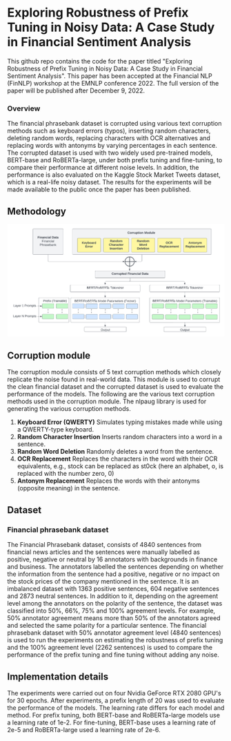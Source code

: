 # Exploring Robustness of Prefix Tuning in Noisy Data: A Case Study in Financial Sentiment Analysis

This github repo contains the code for the paper titled "Exploring Robustness of Prefix Tuning in Noisy Data: A Case Study in
Financial Sentiment Analysis". This paper has been accepted at the Financial NLP (FinNLP) workshop at the EMNLP conference 2022. The full version of the paper will be published after December 9, 2022.

### Overview

The financial phrasebank dataset is corrupted using various text corruption methods such as keyboard errors (typos), inserting random characters, deleting random words, replacing characters with OCR alternatives and replacing words with antonyms by varying percentages in each sentence. The corrupted dataset is used with two widely used pre-trained models, BERT-base and RoBERTa-large, under both prefix tuning and fine-tuning, to compare their performance at different noise levels. In addition, the performance is also evaluated on the Kaggle Stock Market Tweets dataset, which is a real-life noisy dataset. The results for the experiments will be made available to the public once the paper has been published.

## Methodology

![alt text](https://github.com/Sudhandar/Prefix-Tuning/blob/main/images/Prefixtuning_bert.png)

## Corruption module

The corruption module consists of 5 text corruption methods which closely replicate the noise found in real-world data. This module is used to corrupt the clean financial dataset and the corrupted dataset is used to evaluate the performance of the models. The following are the various text corruption methods used in the corruption module. The nlpaug library is used for generating the various corruption methods.


1. **Keyboard Error (QWERTY)** Simulates typing mistakes made while using a QWERTY-type keyboard.
2. **Random Character Insertion** Inserts random characters into a word in a sentence.
3. **Random Word Deletion** Randomly deletes a word from the sentence.
4. **OCR Replacement** Replaces the characters in the word with their OCR equivalents, e.g., stock can be replaced as st0ck (here an alphabet, o, is replaced with the number zero, 0)
5. **Antonym Replacement** Replaces the words with their antonyms (opposite meaning) in the sentence.

## Dataset

### Financial phrasebank dataset

The Financial Phrasebank dataset, consists of 4840 sentences from financial news articles and the sentences were manually labelled as positive, negative or neutral by 16 annotators with backgrounds in finance and business. The annotators labelled the sentences depending on whether the information from the sentence had a positive, negative or no impact on the stock prices of the company mentioned in the sentence. It is an imbalanced dataset with 1363 positive sentences, 604 negative sentences and 2873 neutral sentences. In addition to it, depending on the agreement level among the annotators on the polarity of the sentence, the dataset was classified into 50%, 66%, 75% and 100% agreement levels. For example, 50% annotator agreement means more than 50% of the annotators agreed and selected the same polarity for a particular sentence. The financial phrasebank dataset with 50% annotator agreement level (4840 sentences) is used to run the experiments on estimating the robustness of prefix tuning and the 100% agreement level (2262 sentences) is used to compare the performance of the prefix tuning and fine tuning without adding any noise.

## Implementation details

The experiments were carried out on four Nvidia GeForce RTX 2080 GPU's for 30 epochs. After experiments, a prefix length of 20 was used to evaluate the performance of the models. The learning rate differs for each model and method. For prefix tuning, both BERT-base and RoBERTa-large models use a learning rate of 1e-2. For fine-tuning, BERT-base uses a learning rate of 2e-5 and RoBERTa-large used a learning rate of 2e-6.

